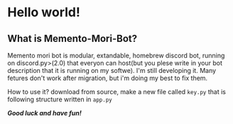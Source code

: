 # Hello world!
## What is Memento-Mori-Bot?
Memento mori bot is modular, extandable, homebrew discord bot, running on discord.py>(2.0) that everyon can host(but you plese write in your bot description that it is running on my softwe).
I'm still developing it. Many fetures don't work after migration, but i'm doing my best to fix them.

How to use it?
download from source, make a new file called `key.py` that is following structure written in `app.py`

***Good luck and have fun!***
